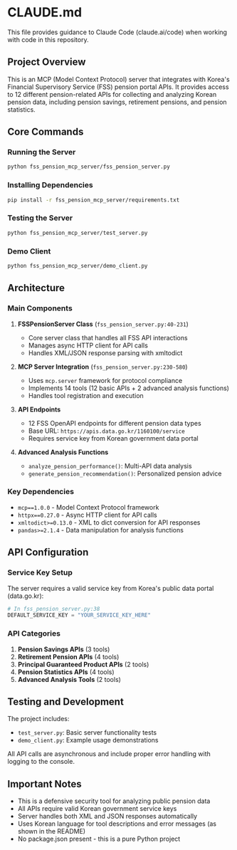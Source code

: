 # CLAUDE.md

This file provides guidance to Claude Code (claude.ai/code) when working with code in this repository.

## Project Overview

This is an MCP (Model Context Protocol) server that integrates with Korea's Financial Supervisory Service (FSS) pension portal APIs. It provides access to 12 different pension-related APIs for collecting and analyzing Korean pension data, including pension savings, retirement pensions, and pension statistics.

## Core Commands

### Running the Server
```bash
python fss_pension_mcp_server/fss_pension_server.py
```

### Installing Dependencies
```bash
pip install -r fss_pension_mcp_server/requirements.txt
```

### Testing the Server
```bash
python fss_pension_mcp_server/test_server.py
```

### Demo Client
```bash
python fss_pension_mcp_server/demo_client.py
```

## Architecture

### Main Components

1. **FSSPensionServer Class** (`fss_pension_server.py:40-231`)
   - Core server class that handles all FSS API interactions
   - Manages async HTTP client for API calls
   - Handles XML/JSON response parsing with xmltodict

2. **MCP Server Integration** (`fss_pension_server.py:230-580`)
   - Uses `mcp.server` framework for protocol compliance
   - Implements 14 tools (12 basic APIs + 2 advanced analysis functions)
   - Handles tool registration and execution

3. **API Endpoints**
   - 12 FSS OpenAPI endpoints for different pension data types
   - Base URL: `https://apis.data.go.kr/1160100/service`
   - Requires service key from Korean government data portal

4. **Advanced Analysis Functions**
   - `analyze_pension_performance()`: Multi-API data analysis
   - `generate_pension_recommendation()`: Personalized pension advice

### Key Dependencies

- `mcp==1.0.0` - Model Context Protocol framework
- `httpx==0.27.0` - Async HTTP client for API calls
- `xmltodict>=0.13.0` - XML to dict conversion for API responses
- `pandas>=2.1.4` - Data manipulation for analysis functions

## API Configuration

### Service Key Setup
The server requires a valid service key from Korea's public data portal (data.go.kr):

```python
# In fss_pension_server.py:38
DEFAULT_SERVICE_KEY = "YOUR_SERVICE_KEY_HERE"
```

### API Categories
1. **Pension Savings APIs** (3 tools)
2. **Retirement Pension APIs** (4 tools) 
3. **Principal Guaranteed Product APIs** (2 tools)
4. **Pension Statistics APIs** (4 tools)
5. **Advanced Analysis Tools** (2 tools)

## Testing and Development

The project includes:
- `test_server.py`: Basic server functionality tests
- `demo_client.py`: Example usage demonstrations

All API calls are asynchronous and include proper error handling with logging to the console.

## Important Notes

- This is a defensive security tool for analyzing public pension data
- All APIs require valid Korean government service keys
- Server handles both XML and JSON responses automatically
- Uses Korean language for tool descriptions and error messages (as shown in the README)
- No package.json present - this is a pure Python project